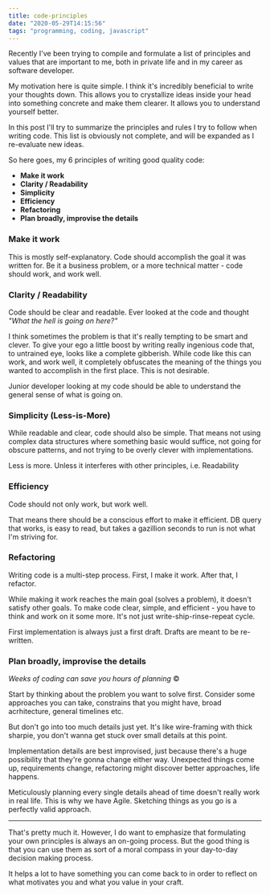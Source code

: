 ```yaml
---
title: code-principles
date: "2020-05-29T14:15:56"
tags: "programming, coding, javascript"
---
```


Recently I've been trying to compile and formulate a list of principles and values that are important to me, both in private life and in my career as software developer.  

My motivation here is quite simple. I think it's incredibly beneficial to write your thoughts down. This allows you to crystallize ideas inside your head into something concrete and make them clearer. It allows you to understand yourself better.

In this post I'll try to summarize the principles and rules I try to follow when writing code. This list is obviously not complete, and will be expanded as I re-evaluate new ideas.  

So here goes, my 6 principles of writing good quality code:
* **Make it work**
* **Clarity / Readability**
* **Simplicity**
* **Efficiency**
* **Refactoring**
* **Plan broadly, improvise the details**


### Make it work
This is mostly self-explanatory. Code should accomplish the goal it was written for.
Be it a business problem, or a more technical matter - code should work, and work well.

### Clarity / Readability
Code should be clear and readable. Ever looked at the code and thought _"What the hell is going on here?"_  

I think sometimes the problem is that it's really tempting to be smart and clever. To give your ego a little boost by writing really ingenious code that, to untrained eye, looks like a complete gibberish. While code like this can work, and work well, it completely obfuscates the meaning of the things you wanted to accomplish in the first place. This is not desirable.

Junior developer looking at my code should be able to understand the general sense of what is going on.

### Simplicity (Less-is-More)
While readable and clear, code should also be simple. That means not using complex data structures where something basic would suffice, not going for obscure patterns, and not trying to be overly clever with implementations.

Less is more. Unless it interferes with other principles, i.e. Readability

### Efficiency
Code should not only work, but work well.

That means there should be a conscious effort to make it efficient.
DB query that works, is easy to read, but takes a gazillion seconds to run is not what I'm striving for.

### Refactoring
Writing code is a multi-step process. First, I make it work. After that, I refactor.

While making it work reaches the main goal (solves a problem), it doesn't satisfy other goals.
To make code clear, simple, and efficient - you have to think and work on it some more. It's not just write-ship-rinse-repeat cycle.  

First implementation is always just a first draft. Drafts are meant to be re-written.

### Plan broadly, improvise the details
_Weeks of coding can save you hours of planning_ ©  

Start by thinking about the problem you want to solve first. Consider some approaches you can take, constrains that you might have, broad acrhitecture, general timelines etc.

But don't go into too much details just yet. It's like wire-framing with thick sharpie, you don't wanna get stuck over small details at this point.

Implementation details are best improvised, just because there's a huge possibility that they're gonna change either way.  Unexpected things come up, requirements change, refactoring might discover better approaches, life happens.

Meticulously planning every single details ahead of time doesn't really work in real life. This is why we have Agile. Sketching things as you go is a perfectly valid approach.
***

That's pretty much it. However, I do want to emphasize that formulating your own principles is always an on-going process. But the good thing is that you can use them as sort of a moral compass in your day-to-day decision making process.

It helps a lot to have something you can come back to in order to reflect on what motivates you and what you value in your craft.
